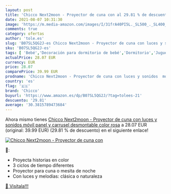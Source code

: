 ```yaml
---
layout: post
title: 'Chicco Next2moon - Proyector de cuna con al 29.81 % de descuento'
date: 2021-08-07 10:31:30
image: 'https://m.media-amazon.com/images/I/31frA40PI5L._SL500_._SL400_.jpg'
comments: true
category: ofertas
author: 'tole.es'
slug: 'B07SL5QG2J-es Chicco Next2moon - Proyector de cuna con luces y sonidos...'
sku: 'B07SL5QG2J-es'
tags: [ 'Bebé','Decoración para dormitorio de bebé','Dormitorio','Juguetes','Juguetes para Bebés y primera infancia','Juguetes para bebés','Juguetes y juegos','Móviles para bebé','chicco', ]
actualPrice: 28.07 EUR
currency: EUR
price: 28.07
comparePrice: 39.99 EUR
prodname: 'Chicco Next2moon - Proyector de cuna con luces y sonidos  móvil  panel y carrusel desmontable  color rosa'
country: 'es'
flag: '🇪🇸'
brand: 'Chicco'
buyurl: 'https://www.amazon.es/dp/B07SL5QG2J/?tag=tolees-21'
descuento: '29.81'
average: '30.3815789473684'
---
```


Ahora mismo tienes [Chicco Next2moon - Proyector de cuna con luces y sonidos  móvil  panel y carrusel desmontable  color rosa](https://www.amazon.es/dp/B07SL5QG2J/?tag=tolees-21) a 28.07 EUR (original: 39.99 EUR) (29.81 %  de descuento) en el siguiente enlace!

[![Chicco Next2moon - Proyector de cuna con](https://m.media-amazon.com/images/I/31frA40PI5L._SL500_._SL400_.jpg)](https://www.amazon.es/dp/B07SL5QG2J/?tag=tolees-21)

🔎:

- Proyecta historias en color
- 3 ciclos de tiempo diferentes
- Proyector para cuna o mesita de noche
- Con luces y melodías: clásica o naturaleza

[🛒 Visítala!!!](https://www.amazon.es/dp/B07SL5QG2J/?tag=tolees-21)
